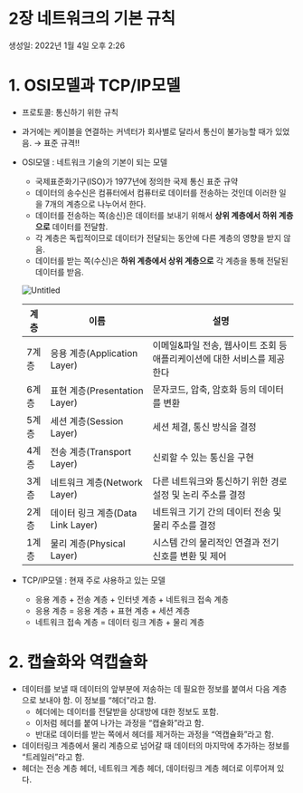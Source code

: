 # 2장 네트워크의 기본 규칙

생성일: 2022년 1월 4일 오후 2:26

# 1. OSI모델과 TCP/IP모델

- 프로토콜: 통신하기 위한 규칙
- 과거에는 케이블을 연결하는 커넥터가 회사별로 달라서 통신이 불가능할 때가 있었음. → 표준 규격!!
- OSI모델 : 네트워크 기술의 기본이 되는 모델
    - 국제표준화기구(ISO)가 1977년에 정의한 국제 통신 표준 규약
    - 데이터의 송수신은 컴퓨터에서 컴퓨터로 데이터를 전송하는 것인데 이러한 일을 7개의 계층으로 나누어서 한다.
    - 데이터를 전송하는 쪽(송신)은 데이터를 보내기 위해서 **상위 계층에서 하위 계층으로** 데이터를 전달함.
    - 각 계층은 독립적이므로 데이터가 전달되는 동안에 다른 계층의 영향을 받지 않음.
    - 데이터를 받는 쪽(수신)은 **하위 계층에서 상위 계층으로** 각 계층을 통해 전달된 데이터를 받음.
    
    ![Untitled](2%E1%84%8C%E1%85%A1%E1%86%BC%20%E1%84%82%E1%85%A6%E1%84%90%E1%85%B3%E1%84%8B%E1%85%AF%E1%84%8F%E1%85%B3%E1%84%8B%E1%85%B4%20%E1%84%80%E1%85%B5%E1%84%87%E1%85%A9%E1%86%AB%20%E1%84%80%E1%85%B2%E1%84%8E%E1%85%B5%E1%86%A8%20dbbb9989c21340ddaeccab9af98d0ab3/Untitled.png)
    
    | 계층 | 이름 | 설명 |
    | --- | --- | --- |
    | 7계층 | 응용 계층(Application Layer) | 이메일&파일 전송, 웹사이트 조회 등 애플리케이션에 대한 서비스를 제공한다 |
    | 6계층 | 표현 계층(Presentation Layer) | 문자코드, 압축, 암호화 등의 데이터를 변환 |
    | 5계층 | 세션 계층(Session Layer) | 세션 체결, 통신 방식을 결정 |
    | 4계층 | 전송 계층(Transport Layer) | 신뢰할 수 있는 통신을 구현 |
    | 3계층 | 네트워크 계층(Network Layer) | 다른 네트워크와 통신하기 위한 경로 설정 및 논리 주소를 결정 |
    | 2계층 | 데이터 링크 계층(Data Link Layer) | 네트워크 기기 간의 데이터 전송 및 물리 주소를 결정 |
    | 1계층 | 물리 계층(Physical Layer) | 시스템 간의 물리적인 연결과 전기 신호를 변환 및 제어 |
- TCP/IP모델 : 현재 주로 샤용하고 있는 모델
    - 응용 계층 + 전송 계층 + 인터넷 계층 + 네트워크 접속 계층
    - 응용 계층 = 응용 계층 + 표현 계층 + 세션 계층
    - 네트워크 접속 계층 = 데이터 링크 계층 + 물리 계층

# 2. 캡슐화와 역캡슐화

- 데이터를 보낼 때 데이터의 앞부분에 저송하는 데 필요한 정보를 붙여서 다음 계층으로 보내야 함. 이 정보를 “헤더”라고 함.
    - 헤더에는 데이터를 전달받을 상대방에 대한 정보도 포함.
    - 이처럼 헤더를 붙여 나가는 과정을 “캡슐화”라고 함.
    - 반대로 데이터를 받는 쪽에서 헤더를 제거하는 과정을 “역캡슐화”라고 함.
- 데이터링크 계층에서 물리 계층으로 넘어갈 때 데이터의 마지막에 추가하는 정보를 “트레일러”라고 함.
- 헤더는 전송 계층 헤더, 네트워크 계층 헤더, 데이터링크 계층 헤더로 이루어져 있다.